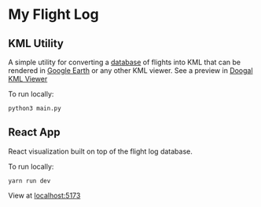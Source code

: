 # My Flight Log

## KML Utility

A simple utility for converting a [database](kml_utility/MyFlightLog.csv) of flights into KML that can be rendered in [Google Earth](https://earth.google.com) or any other KML viewer. See a preview in [Doogal KML Viewer](https://www.doogal.co.uk/KmlViewer?url=https%3A%2F%2Fraw.githubusercontent.com%2Fmb4828%2Fmy-flight-log%2Fmain%2Fkml_utility%2Fmy-flight-log.kml&layer=map)

To run locally:
```
python3 main.py
```

## React App

React visualization built on top of the flight log database.

To run locally:
```
yarn run dev
```
View at [localhost:5173](localhost:5173)
